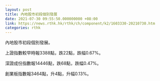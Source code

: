 ```yaml
---
layout: post
title: 內地股市初段個別發展
date: 2021-07-30 09:55:50.000000000 +08:00
link: https://news.rthk.hk/rthk/ch/component/k2/1603330-20210730.htm
categories: rthk
---
```


內地股市初段個別發展。

上證指數較早時報3388點，跌22點，跌幅0.67%。

深證成份指數報14446點，跌68點，跌幅0.47%。

創業板指數報3464點，升4點，升幅0.13%。
